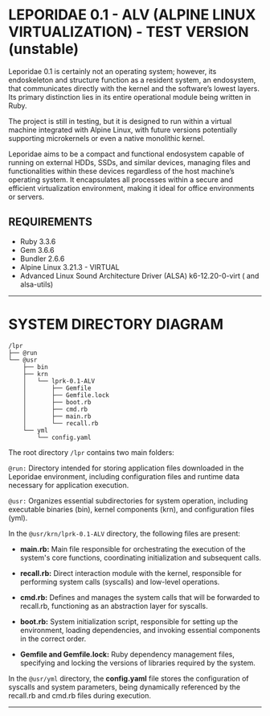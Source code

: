 # LEPORIDAE 0.1 - ALV (ALPINE LINUX VIRTUALIZATION) - TEST VERSION (unstable)

Leporidae 0.1 is certainly not an operating system; however, its endoskeleton and structure function as a resident system, an endosystem, that communicates directly with the kernel and the software’s lowest layers. Its primary distinction lies in its entire operational module being written in Ruby.

  The project is still in testing, but it is designed to run within a virtual machine integrated with Alpine Linux, with future versions potentially supporting microkernels or even a native monolithic kernel.

  Leporidae aims to be a compact and functional endosystem capable of running on external HDDs, SSDs, and similar devices, managing files and functionalities within these devices regardless of the host machine’s operating system. It encapsulates all processes within a secure and efficient virtualization environment, making it ideal for office environments or servers.

## REQUIREMENTS
- Ruby 3.3.6
- Gem 3.6.6
- Bundler 2.6.6
- Alpine Linux 3.21.3 - VIRTUAL
- Advanced Linux Sound Architecture Driver (ALSA) k6-12.20-0-virt ( and alsa-utils)
---

# SYSTEM DIRECTORY DIAGRAM

```
/lpr
├── @run
└── @usr
    ├── bin
    ├── krn
    │   └── lprk-0.1-ALV
    │       ├── Gemfile
    │       ├── Gemfile.lock
    │       ├── boot.rb
    │       ├── cmd.rb
    │       ├── main.rb
    │       └── recall.rb
    └── yml
        └── config.yaml
```

The root directory ``/lpr`` contains two main folders:

``@run:`` Directory intended for storing application files downloaded in the Leporidae environment, including configuration files and runtime data necessary for application execution.

``@usr:`` Organizes essential subdirectories for system operation, including executable binaries (bin), kernel components (krn), and configuration files (yml).

In the ``@usr/krn/lprk-0.1-ALV`` directory, the following files are present:

 - **main.rb:** Main file responsible for orchestrating the execution of the system's core functions, coordinating initialization and subsequent calls.

 - **recall.rb:** Direct interaction module with the kernel, responsible for performing system calls (syscalls) and low-level operations.

 - **cmd.rb:** Defines and manages the system calls that will be forwarded to recall.rb, functioning as an abstraction layer for syscalls.

 - **boot.rb:** System initialization script, responsible for setting up the environment, loading dependencies, and invoking essential components in the correct order.

 - **Gemfile and Gemfile.lock:** Ruby dependency management files, specifying and locking the versions of libraries required by the system.

In the ``@usr/yml`` directory, the **config.yaml** file stores the configuration of syscalls and system parameters, being dynamically referenced by the recall.rb and cmd.rb files during execution.

---
